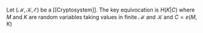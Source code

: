 Let $(\mathcal{M},\mathcal{K},\mathcal{E})$ be a [[Cryptosystem]].
The key equivocation is $H(K|C)$
where $M$ and $K$ are random variables taking values in 
finite $\mathcal{M}$ and $\mathcal{K}$ and $C=e(M,K)$